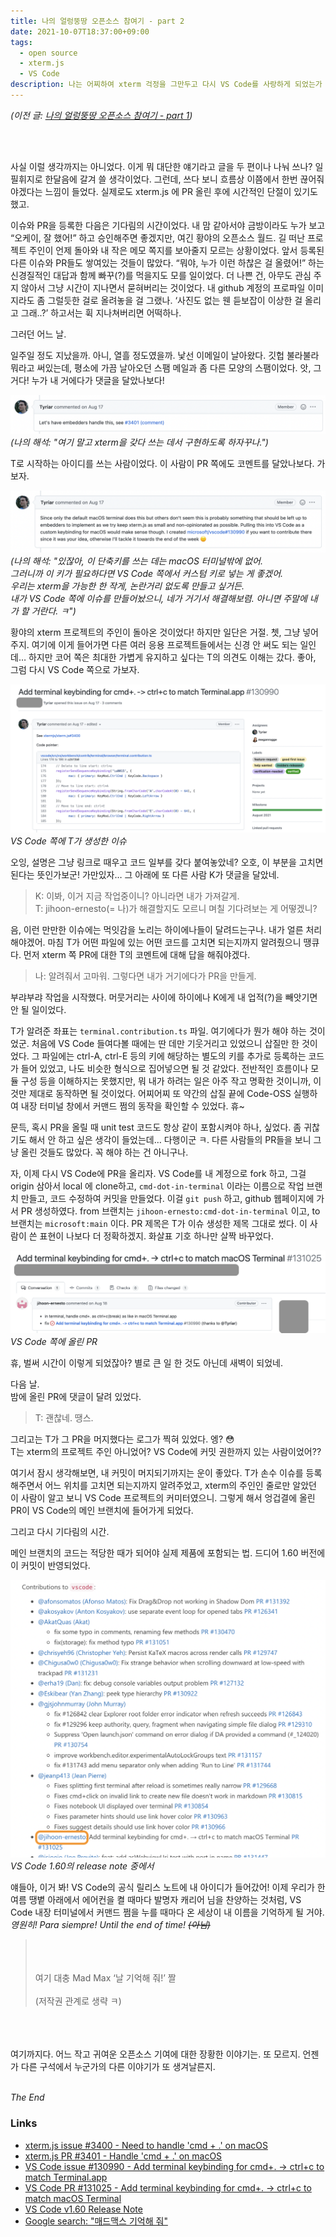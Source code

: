 ```yaml
---
title: 나의 얼렁뚱땅 오픈소스 참여기 - part 2
date: 2021-10-07T18:37:00+09:00
tags:
  - open source
  - xterm.js
  - VS Code
description: 나는 어찌하여 xterm 걱정을 그만두고 다시 VS Code를 사랑하게 되었는가
---
```


*(이전 글: [나의 얼렁뚱땅 오픈소스 참여기 - part 1](../my-first-open-source-part1/))*

<br>
<br>

사실 이럴 생각까지는 아니었다. 이게 뭐 대단한 얘기라고 글을 두 편이나 나눠 쓰나? 일필휘지로 한달음에 갈겨 쓸 생각이었다. 그런데, 쓰다 보니 흐름상 이쯤에서 한번 끊어줘야겠다는 느낌이 들었다. 실제로도 xterm.js 에 PR 올린 후에 시간적인 단절이 있기도 했고.

이슈와 PR을 등록한 다음은 기다림의 시간이었다. 내 맘 같아서야 금방이라도 누가 보고 “오케이, 잘 했어!” 하고 승인해주면 좋겠지만, 여긴 황야의 오픈소스 월드. 길 떠난 프로젝트 주인이 언제 돌아와 내 작은 메모 쪽지를 보아줄지 모르는 상황이었다. 앞서 등록된 다른 이슈와 PR들도 쌓여있는 것들이 많았다. “뭐야, 누가 이런 하찮은 걸 올렸어!” 하는 신경질적인 대답과 함께 빠꾸(?)를 먹을지도 모를 일이었다. 더 나쁜 건, 아무도 관심 주지 않아서 그냥 시간이 지나면서 묻혀버리는 것이었다. 내 github 계정의 프로파일 이미지라도 좀 그럴듯한 걸로 올려놓을 걸 그랬나. ‘사진도 없는 웬 듣보잡이 이상한 걸 올리고 그래..?’ 하고서는 휙 지나쳐버리면 어떡하나.

그러던 어느 날.

일주일 정도 지났을까. 아니, 열흘 정도였을까. 낯선 이메일이 날아왔다. 깃헙 불라불라 뭐라고 써있는데, 평소에 가끔 날아오던 스팸 메일과 좀 다른 모양의 스팸이었다. 앗, 그거다! 누가 내 거에다가 댓글을 달았나보다!

![xterm-issue-comment](./xterm-issue-comment-by-T.png)
*(나의 해석: "여기 말고 xterm을 갖다 쓰는 데서 구현하도록 하자꾸나.")*

T로 시작하는 아이디를 쓰는 사람이었다. 이 사람이 PR 쪽에도 코멘트를 달았나보다. 가보자.

![xterm-pr-comment](./xterm-pr-comment-by-T.png)
*(나의 해석: "있잖아, 이 단축키를 쓰는 데는 macOS 터미널밖에 없어.<br>
그러니까 이 키가 필요하다면 VS Code 쪽에서 커스텀 키로 넣는 게 좋겠어.<br>
우리는 xterm을 가능한 한 작게, 논란거리 없도록 만들고 싶거든.<br>
내가 VS Code 쪽에 이슈를 만들어놨으니, 네가 거기서 해결해보렴. 아니면 주말에 내가 할 거란다. ㅋ")*

황야의 xterm 프로젝트의 주인이 돌아온 것이었다! 하지만 일단은 거절. 쳇, 그냥 넣어 주지. 여기에 이게 들어가면 다른 여러 응용 프로젝트들에서는 신경 안 써도 되는 일인데… 하지만 코어 쪽은 최대한 가볍게 유지하고 싶다는 T의 의견도 이해는 갔다. 좋아, 그럼 다시 VS Code 쪽으로 가보자.

![vscode-issue](./vscode-issue-by-T.png)
*VS Code 쪽에 T가 생성한 이슈*

오잉, 설명은 그냥  링크로 때우고 코드 일부를 갖다 붙여놓았네? 오호, 이 부분을 고치면 된다는 뜻인가보군! 가만있자… 그 아래에 또 다른 사람 K가 댓글을 달았네.

> K: 이봐, 이거 지금 작업중이니? 아니라면 내가 가져갈게.<br>
> T: jihoon-ernesto(= 나)가 해결할지도 모르니 며칠 기다려보는 게 어떻겠니?

음, 이런 만만한 이슈에는 먹잇감을 노리는 하이에나들이 달려드는구나. 내가 얼른 처리해야겠어. 마침 T가 어떤 파일에 있는 어떤 코드를 고치면 되는지까지 알려줬으니 땡큐다. 먼저 xterm 쪽 PR에 대한 T의 코멘트에 대해 답을 해줘야겠다. 

> 나: 알려줘서 고마워. 그렇다면 내가 거기에다가 PR을 만들게.

부랴부랴 작업을 시작했다. 머뭇거리는 사이에 하이에나 K에게 내 업적(?)을 빼앗기면 안 될 일이었다. 

T가 알려준 좌표는 `terminal.contribution.ts` 파일. 여기에다가 뭔가 해야 하는 것이었군. 처음에 VS Code 들여다볼 때에는 딴 데만 기웃거리고 있었으니 삽질만 한 것이었다. 그 파일에는 ctrl-A, ctrl-E 등의 키에 해당하는 별도의 키를 추가로 등록하는 코드가 들어 있었고, 나도 비슷한 형식으로 집어넣으면 될 것 같았다. 전반적인 흐름이나 모듈 구성 등을 이해하지는 못했지만, 뭐 내가 하려는 일은 아주 작고 명확한 것이니까, 이것만 제대로 동작하면 될 것이었다. 어찌어찌 또 약간의 삽질 끝에 Code-OSS 실행하여 내장 터미널 창에서 커맨드 쩜의 동작을 확인할 수 있었다. 휴~

문득, 혹시 PR을 올릴 때 unit test 코드도 항상 같이 포함시켜야 하나, 싶었다. 좀 귀찮기도 해서 안 하고 싶은 생각이 들었는데… 다행이군 ㅋ. 다른 사람들의 PR들을 보니 그냥 올린 것들도 많았다. 꼭 해야 하는 건 아니구나.

자, 이제 다시 VS Code에 PR을 올리자. VS Code를 내 계정으로 fork 하고, 그걸 origin 삼아서 local 에 clone하고, `cmd-dot-in-terminal` 이라는 이름으로 작업 브랜치 만들고, 코드 수정하여 커밋을 만들었다. 이걸 `git push` 하고, github 웹페이지에 가서 PR 생성하였다. from 브랜치는 `jihoon-ernesto:cmd-dot-in-terminal` 이고, to 브랜치는 `microsoft:main` 이다. PR 제목은 T가 이슈 생성한 제목 그대로 썼다. 이 사람이 쓴 표현이 나보다 더 정확하겠지. 화살표 기호 하나만 살짝 바꾸었다.

![vscode-pr](./vscode-pr-by-me.png)
*VS Code 쪽에 올린 PR*

휴, 벌써 시간이 이렇게 되었잖아? 별로 큰 일 한 것도 아닌데 새벽이 되었네.

다음 날.<br>
밤에 올린 PR에 댓글이 달려 있었다. 

> T: 괜찮네. 땡스.

그리고는 T가 그 PR을 머지했다는 로그가 찍혀 있었다. 엥? 😳<br>
T는 xterm의 프로젝트 주인 아니었어? VS Code에 커밋 권한까지 있는 사람이었어??

여기서 잠시 생각해보면, 내 커밋이 머지되기까지는 운이 좋았다. T가 손수 이슈를 등록해주면서 어느 위치를 고치면 되는지까지 알려주었고, xterm의 주인인 줄로만 알았던 이 사람이 알고 보니 VS Code 프로젝트의 커미터였으니. 그렇게 해서 엉겁결에 올린 PR이 VS Code의 메인 브랜치에 들어가게 되었다.

그리고 다시 기다림의 시간.

메인 브랜치의 코드는 적당한 때가 되어야 실제 제품에 포함되는 법. 드디어 1.60 버전에 이 커밋이 반영되었다.

![vscode-release-note](./vscode-release-note-1.60.png)
*VS Code 1.60의 release note 중에서*

얘들아, 이거 봐! VS Code의 공식 릴리스 노트에 내 아이디가 들어갔어! 이제 우리가 한여름 땡볕 아래에서 에어컨을 켤 때마다 발명자 캐리어 님을 찬양하는 것처럼, VS Code 내장 터미널에서 커맨드 쩜을 누를 때마다 온 세상이 내 이름을 기억하게 될 거야. *영원히! Para siempre! Until the end of time! ~~(아님)~~*

> <br>
> <br>
> <br>
> 여기 대충 Mad Max ‘날 기억해 줘!’ 짤
> <br>
> <br>
> (저작권 관계로 생략 ㅋ)

<br>
<br>
<br>
여기까지다. 어느 작고 귀여운 오픈소스 기여에 대한 장황한 이야기는. 또 모르지. 언젠가 다른 구석에서 누군가의 다른 이야기가 또 생겨날른지.

<br>
<br>

*The End*

### Links
- [xterm.js issue #3400 - Need to handle 'cmd + .' on macOS](https://github.com/xtermjs/xterm.js/issues/3400)
- [xterm.js PR #3401 - Handle 'cmd + .' on macOS](https://github.com/xtermjs/xterm.js/pull/3401)
- [VS Code issue #130990 - Add terminal keybinding for cmd+. -> ctrl+c to match Terminal.app](https://github.com/microsoft/vscode/issues/130990)
- [VS Code PR #131025 - Add terminal keybinding for cmd+. → ctrl+c to match macOS Terminal](https://github.com/microsoft/vscode/pull/131025)
- [VS Code v1.60 Release Note](https://code.visualstudio.com/updates/v1_60)
- [Google search: "매드맥스 기억해 줘"](https://www.google.com/search?q=%EB%A7%A4%EB%93%9C%EB%A7%A5%EC%8A%A4+%EA%B8%B0%EC%96%B5%ED%95%B4+%EC%A4%98)
